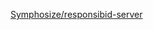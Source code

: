 [Symphosize/responsibid-server][repo-link]

[repo-link]: https://github.com/Symphosize/responsibid-server